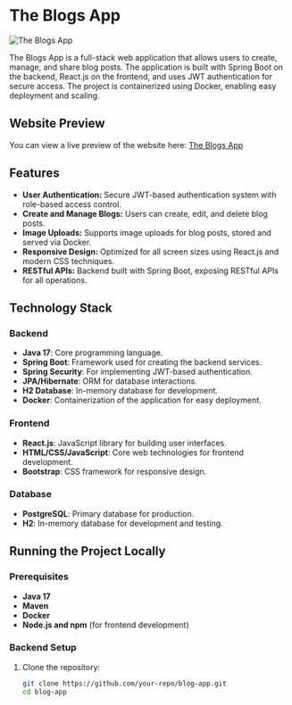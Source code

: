 # The Blogs App

![The Blogs App](https://theblogsapp.netlify.app/assets/logo.png)

The Blogs App is a full-stack web application that allows users to create, manage, and share blog posts. The application is built with Spring Boot on the backend, React.js on the frontend, and uses JWT authentication for secure access. The project is containerized using Docker, enabling easy deployment and scaling.

## Website Preview

You can view a live preview of the website here: [The Blogs App](https://theblogsapp.netlify.app/)

## Features

- **User Authentication:** Secure JWT-based authentication system with role-based access control.
- **Create and Manage Blogs:** Users can create, edit, and delete blog posts.
- **Image Uploads:** Supports image uploads for blog posts, stored and served via Docker.
- **Responsive Design:** Optimized for all screen sizes using React.js and modern CSS techniques.
- **RESTful APIs:** Backend built with Spring Boot, exposing RESTful APIs for all operations.

## Technology Stack

### Backend
- **Java 17**: Core programming language.
- **Spring Boot**: Framework used for creating the backend services.
- **Spring Security**: For implementing JWT-based authentication.
- **JPA/Hibernate**: ORM for database interactions.
- **H2 Database**: In-memory database for development.
- **Docker**: Containerization of the application for easy deployment.

### Frontend
- **React.js**: JavaScript library for building user interfaces.
- **HTML/CSS/JavaScript**: Core web technologies for frontend development.
- **Bootstrap**: CSS framework for responsive design.

### Database
- **PostgreSQL**: Primary database for production.
- **H2**: In-memory database for development and testing.

## Running the Project Locally

### Prerequisites
- **Java 17**
- **Maven**
- **Docker**
- **Node.js and npm** (for frontend development)

### Backend Setup

1. Clone the repository:
   ```bash
   git clone https://github.com/your-repo/blog-app.git
   cd blog-app
